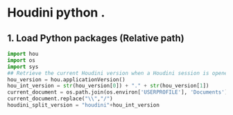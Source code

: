 # Houdini python . 



## 1. Load Python packages (Relative path)

```python
import hou
import os
import sys
## Retrieve the current Houdini version when a Houdini session is opened.
hou_version = hou.applicationVersion()
hou_int_version = str(hou_version[0]) + "." + str(hou_version[1])
current_document = os.path.join(os.environ['USERPROFILE'], 'Documents')
current_document.replace("\\","/")
houdini_split_version = "houdini"+hou_int_version


```
